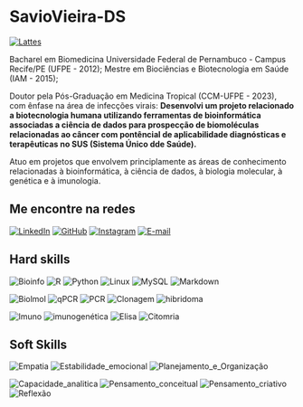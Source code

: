 # SavioVieira-DS
[![Lattes](https://img.shields.io/badge/Plataforma_lattes-gray.svg?logo=data:image/svg;base64,https://www.gov.br/observatorio/pt-br/assuntos/programas-academicos/imagens/Lattes.png/view&logoColor=white&style=for-the-badge&logo)](http://lattes.cnpq.br/8427161686385658)

Bacharel em Biomedicina Universidade Federal de Pernambuco - Campus Recife/PE (UFPE - 2012); 
Mestre em Biociências e Biotecnologia em Saúde (IAM - 2015); 

Doutor pela Pós-Graduação em Medicina Tropical (CCM-UFPE - 2023), com ênfase na área de infecções virais: **Desenvolvi um projeto relacionado a biotecnologia humana utilizando ferramentas de bioinformática associadas a ciência de dados para prospecção de biomoléculas relacionadas ao câncer com pontêncial de aplicabilidade diagnósticas e terapêuticas no SUS (Sistema Único dde Saúde).**

Atuo em projetos que envolvem principlamente as áreas de conhecimento relacionadas à bioinformática, à ciência de dados, à biologia molecular, à genética e à imunologia.



## Me encontre na redes
[![LinkedIn](https://img.shields.io/badge/LinkedIn-gray?style=for-the-badge&logo=linkedin&logoColor=0E76A8)](https://www.linkedin.com/in/sávio-vieira-53724525/) 
[![GitHub](https://img.shields.io/badge/GitHbt-gray?style=for-the-badge&logo=github&logoColor=white)](https://github.com/SavioVieira-DS) 
[![Instagram](https://img.shields.io/badge/Instagram-gray?style=for-the-badge&logo=instagram)](https://www.instagram.com/saviovieira__/?igshid=MzMyNGUyNmU2YQ%3D%3D&utm_source=qr)
[![E-mail](https://img.shields.io/badge/-Email-grey?style=for-the-badge&logo=gmail)](mailto:saviovoliveira@gmail.com)

## Hard skills 
![Bioinfo](https://img.shields.io/badge/Bioinformática-gray?style=for-the-badge)
![R](https://img.shields.io/badge/R-grey?style=flat&logo=R&logoColor=30A3DC)
![Python](https://img.shields.io/badge/Python-grey?style=flat&logo=python)
![Linux](https://img.shields.io/badge/Linux-grey?style=flat&logo=linux&logoColor=FCC624)
![MySQL](https://img.shields.io/badge/MySQL-grey?style=flat&logo=mysql&logoColor=white)
![Markdown](https://img.shields.io/badge/Markdown-grey?style=flat&logo=markdown)

![Biolmol](https://img.shields.io/badge/Biologia_molecular-gray?style=for-the-badge)
![qPCR](https://img.shields.io/badge/qPCR-gray)
![PCR](https://img.shields.io/badge/Western_blot-gray)
![Clonagem](https://img.shields.io/badge/Subclonagem_&_Clonagem-gray)
![hibridoma](https://img.shields.io/badge/Hibridomas-gray)

![Imuno](https://img.shields.io/badge/Imunologia-gray?style=for-the-badge)
![imunogenética](https://img.shields.io/badge/Imunogenética-grey?style=flat&logo=)
![Elisa](https://img.shields.io/badge/ELISA-grey?style=flat&logo)
![Citomria](https://img.shields.io/badge/Citometria_de_fluxo-grey?style=flat)

## Soft Skills
![Empatia](https://img.shields.io/badge/Empatia-gray)
![Estabilidade_emocional](https://img.shields.io/badge/Estabilidade_emocional-gray)
![Planejamento_e_Organização](https://img.shields.io/badge/Planejamento_e_organização-grey)

![Capacidade_analitica](https://img.shields.io/badge/Capacidade_analítica-gray)
![Pensamento_conceitual](https://img.shields.io/badge/Pensamento_conceitual-gray)
![Pensamento_criativo](https://img.shields.io/badge/Pensamento_criativo-gray)
![Reflexão](https://img.shields.io/badge/Reflexão-gray)



